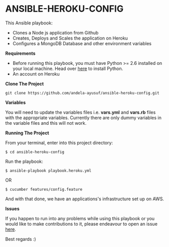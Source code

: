 # ANSIBLE-HEROKU-CONFIG
This Ansible playbook:
- Clones a Node js application from Github
- Creates, Deploys and Scales the application on Heroku
- Configures a MongoDB Database and other environment variables

**Requirements**

- Before running this playbook, you must have Python >= 2.6 installed on your local machine. Head over [here](http://docs.python-guide.org/en/latest/starting/install/osx/) to install Python.
- An account on Heroku

**Clone The Project**
```
git clone https://github.com/andela-ayusuf/ansible-heroku-config.git
```

**Variables**

You will need to update the variables files i.e. **vars.yml** and **vars.rb** files with the appropriate variables. Currently there are only dummy variables in the variable files and this will not work.


**Running The Project**

From your terminal, enter into this project directory:

```
$ cd ansible-heroku-config
```
Run the playbook:
```
$ ansible-playbook playbook.heroku.yml
```
OR
```
$ cucumber features/config.feature
```
And with that done, we have an applications's infrastructure set up on AWS.

**Issues**

If you happen to run into any problems while using this playbook or you would like to make contributions to it, please endeavour to open an issue [here](https://github.com/andela-ayusuf/ansible-heroku-config/issues).

Best regards :)